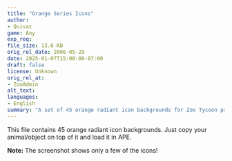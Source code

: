 ```yaml
---
title: "Orange Series Icons"
author: 
- Quivaz
game: Any
exp_req:
file_size: 13.6 KB
orig_rel_date: 2006-05-29
date: 2025-01-07T15:00:00-07:00
draft: false
license: Unknown
orig_rel_at: 
- ZooAdmin
alt_text: 
languages:
- English
summary: "A set of 45 orange radiant icon backgrounds for Zoo Tycoon projects."
---
```


This file contains 45 orange radiant icon backgrounds. Just copy your animal/object on top of it and load it in APE.

**Note:** The screenshot shows only a few of the icons!
